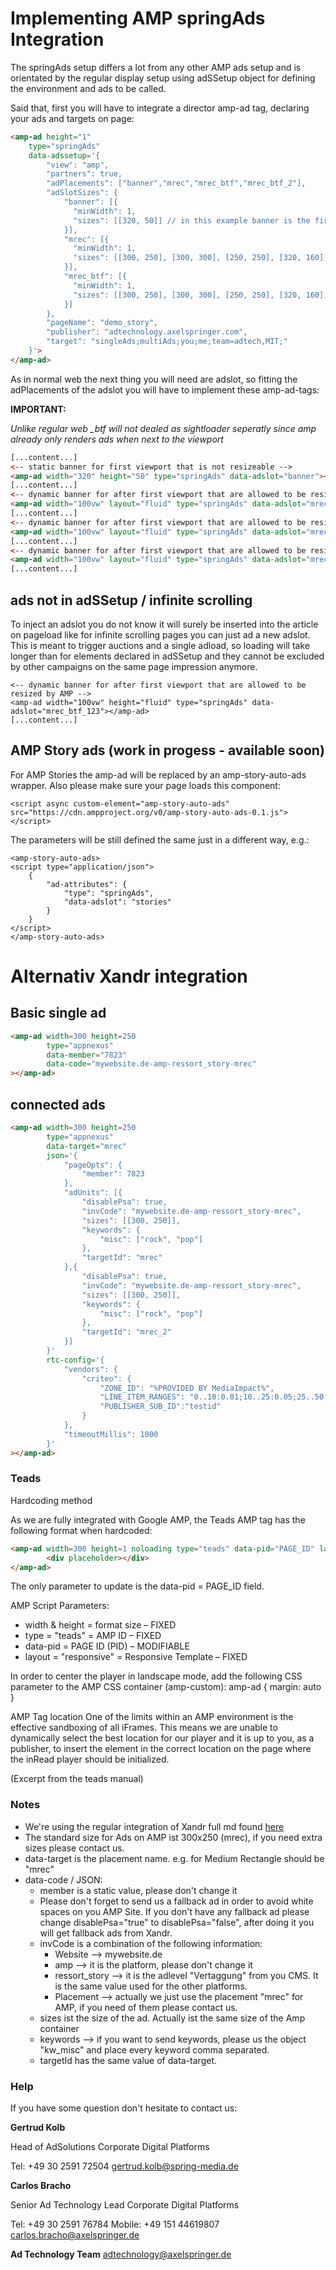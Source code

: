 # Implementing AMP springAds Integration

The springAds setup differs a lot from any other AMP ads setup and is orientated by the regular display setup using adSSetup object for defining the environment and ads to be called.

Said that, first you will have to integrate a director amp-ad tag, declaring your ads and targets on page:

```html
<amp-ad height="1"
    type="springAds"
    data-adssetup='{
        "view": "amp",
        "partners": true,
        "adPlacements": ["banner","mrec","mrec_btf","mrec_btf_2"],
        "adSlotSizes": {
            "banner": [{
              "minWidth": 1,
              "sizes": [[320, 50]] // in this example banner is the first slot directly in view and therefore only allows one size because it will not be resized by AMP
            }],
            "mrec": [{
              "minWidth": 1,
              "sizes": [[300, 250], [300, 300], [250, 250], [320, 160], [300, 150], [320, 50], [320, 75], [320, 80], [320, 100], [300, 100], [300, 50], [300, 75], [9, 9]]
            }],
            "mrec_btf": [{
              "minWidth": 1,
              "sizes": [[300, 250], [300, 300], [250, 250], [320, 160], [300, 150], [320, 50], [320, 75], [320, 80], [320, 100], [300, 100], [300, 50], [300, 75], [9, 9]]
            }]
        },
        "pageName": "demo_story",
        "publisher": "adtechnology.axelspringer.com",
        "target": "singleAds;multiAds;you;me;team=adtech,MIT;"
    }'>
</amp-ad>
```
As in normal web the next thing you will need are adslot, so fitting the adPlacements of the adslot you will have to implement these amp-ad-tags:

__IMPORTANT:__

_Unlike regular web \_btf will not dealed as sightloader seperatly since amp already only renders ads when next to the viewport_


```html
[...content...]
<-- static banner for first viewport that is not resizeable -->
<amp-ad width="320" height="50" type="springAds" data-adslot="banner"></amp-ad>
[...content...]
<-- dynamic banner for after first viewport that are allowed to be resized by AMP -->
<amp-ad width="100vw" layout="fluid" type="springAds" data-adslot="mrec"></amp-ad>
[...content...]
<-- dynamic banner for after first viewport that are allowed to be resized by AMP -->
<amp-ad width="100vw" layout="fluid" type="springAds" data-adslot="mrec_btf"></amp-ad>
[...content...]
<-- dynamic banner for after first viewport that are allowed to be resized by AMP -->
<amp-ad width="100vw" layout="fluid" type="springAds" data-adslot="mrec_btf_2"></amp-ad>
[...content...]
```

## ads not in adSSetup / infinite scrolling
To inject an adslot you do not know it will surely be inserted into the article on pageload like for infinite scrolling pages you can just ad a new adslot. 
This is meant to trigger auctions and a single adload, so loading will take longer than for elements declared in adSSetup and they cannot be excluded by other campaigns on the same page impression anymore.

```
<-- dynamic banner for after first viewport that are allowed to be resized by AMP -->
<amp-ad width="100vw" height="fluid" type="springAds" data-adslot="mrec_btf_123"></amp-ad>
[...content...]
```


## AMP Story ads (work in progess - available soon)
For AMP Stories the amp-ad will be replaced by an amp-story-auto-ads wrapper.
Also please make sure your page loads this component:
```
<script async custom-element="amp-story-auto-ads" src="https://cdn.ampproject.org/v0/amp-story-auto-ads-0.1.js"></script>
```
The parameters will be still defined the same just in a different way, e.g.:
```
<amp-story-auto-ads>
<script type="application/json">
    {
        "ad-attributes": {
            "type": "springAds",
            "data-adslot": "stories"
        }
    }
</script>
</amp-story-auto-ads>
```

# Alternativ Xandr integration

## Basic single ad
```html
<amp-ad width=300 height=250
        type="appnexus"
        data-member="7823"
        data-code="mywebsite.de-amp-ressort_story-mrec"
></amp-ad>
```

## connected ads
```html
<amp-ad width=300 height=250
        type="appnexus"
        data-target="mrec"
        json='{
            "pageOpts": {
                "member": 7823
            },
            "adUnits": [{
                "disablePsa": true,
                "invCode": "mywebsite.de-amp-ressort_story-mrec",
                "sizes": [[300, 250]],
                "keywords": {
                    "misc": ["rock", "pop"]
                },
                "targetId": "mrec"
            },{
                "disablePsa": true,
                "invCode": "mywebsite.de-amp-ressort_story-mrec",
                "sizes": [[300, 250]],
                "keywords": {
                    "misc": ["rock", "pop"]
                },
                "targetId": "mrec_2"
            }]
        }'
        rtc-config='{
            "vendors": {
                "criteo": {
                    "ZONE_ID": "%PROVIDED BY MediaImpact%", 
                    "LINE_ITEM_RANGES": "0..10:0.01;10..25:0.05;25..50:0.10;50..100:0.25",
                    "PUBLISHER_SUB_ID":"testid"
                }
            },
            "timeoutMillis": 1000
        }'
></amp-ad>
```
### Teads

Hardcoding method

As we are fully integrated with Google AMP, the Teads AMP tag has the following format when hardcoded:

```html
<amp-ad width=300 height=1 noloading type="teads" data-pid="PAGE_ID" layout="responsive"> 
        <div placeholder></div> 
</amp-ad>
```

The only parameter to update is the data-pid = PAGE_ID field.

AMP Script Parameters:

- width & height = format size – FIXED
- type = "teads" = AMP ID – FIXED
- data-pid = PAGE ID (PID) – MODIFIABLE
- layout = "responsive" = Responsive Template – FIXED

In order to center the player in landscape mode, add the following CSS parameter to the AMP CSS
container (amp-custom):
amp-ad { margin: auto }

AMP Tag location
One of the limits within an AMP environment is the effective sandboxing of all iFrames. This means we are
unable to dynamically select the best location for our player and it is up to you, as a publisher, to insert the
<amp-ad> element in the correct location on the page where the inRead player should be initialized.

(Excerpt from the teads manual)


### Notes
- We're using the regular integration of Xandr full md found [here](https://github.com/ampproject/amphtml/blob/master/ads/Xandr.md)
- The standard size for Ads on AMP ist 300x250 (mrec), if you need extra sizes please contact us.
- data-target is the placement name. e.g. for Medium Rectangle should be "mrec" 
- data-code / JSON:
    - member is a static value, please don't change it 
    - Please don't forget to send us a fallback ad in order to avoid white spaces on you AMP Site. If you don't have any fallback ad please change disablePsa="true" to disablePsa="false", after doing it you will get fallback ads from Xandr.
    - invCode is a combination of the following information:
        - Website --> mywebsite.de
        - amp --> it is the platform, please don't change it
        - ressort_story --> it is the adlevel "Vertaggung" from you CMS. It is the same value used for the other platforms. 
        - Placement --> actually we just use the placement "mrec" for AMP, if you need of them please contact us.
    - sizes ist the size of the ad. Actually ist the same size of the Amp container
    - keywords --> if you want to send keywords, please us the object "kw_misc" and place every keyword comma separated. 
    - targetId has the same value of data-target.


### Help

If you have some question don't hesitate to contact us:


__Gertrud Kolb__
 
  Head of AdSolutions
  Corporate Digital Platforms

  Tel: +49 30 2591 72504
  gertrud.kolb@spring-media.de


__Carlos Bracho__
 
  Senior Ad Technology Lead 
  Corporate Digital Platforms
  
  Tel: +49 30 2591 76784
  Mobile: +49 151 44619807 
  carlos.bracho@axelspringer.de

__Ad Technology Team__
  adtechnology@axelspringer.de
  
